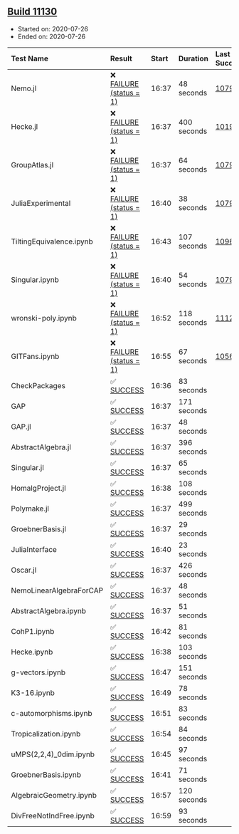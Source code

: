 ## [Build 11130](https://oscarci.mathematik.uni-kl.de/job/oscar/11130/)

* Started on: 2020-07-26
* Ended on: 2020-07-26

| Test Name    | Result | Start | Duration | Last Success | First Failure |
|:-------------|:-------|:------|:---------|:-------------|:--------------|
| Nemo.jl | ❌ [FAILURE (status = 1)](https://oscarci.mathematik.uni-kl.de/job/oscar/11130/artifact/logs/build-11130/Nemo.jl.log) | 16:37 | 48 seconds | [10790](https://oscarci.mathematik.uni-kl.de/job/oscar/10790/) | [10791](https://oscarci.mathematik.uni-kl.de/job/oscar/10791/) |
| Hecke.jl | ❌ [FAILURE (status = 1)](https://oscarci.mathematik.uni-kl.de/job/oscar/11130/artifact/logs/build-11130/Hecke.jl.log) | 16:37 | 400 seconds | [10197](https://oscarci.mathematik.uni-kl.de/job/oscar/10197/) | [10198](https://oscarci.mathematik.uni-kl.de/job/oscar/10198/) |
| GroupAtlas.jl | ❌ [FAILURE (status = 1)](https://oscarci.mathematik.uni-kl.de/job/oscar/11130/artifact/logs/build-11130/GroupAtlas.jl.log) | 16:37 | 64 seconds | [10790](https://oscarci.mathematik.uni-kl.de/job/oscar/10790/) | [10791](https://oscarci.mathematik.uni-kl.de/job/oscar/10791/) |
| JuliaExperimental | ❌ [FAILURE (status = 1)](https://oscarci.mathematik.uni-kl.de/job/oscar/11130/artifact/logs/build-11130/JuliaExperimental.log) | 16:40 | 38 seconds | [10790](https://oscarci.mathematik.uni-kl.de/job/oscar/10790/) | [10791](https://oscarci.mathematik.uni-kl.de/job/oscar/10791/) |
| TiltingEquivalence.ipynb | ❌ [FAILURE (status = 1)](https://oscarci.mathematik.uni-kl.de/job/oscar/11130/artifact/logs/build-11130/TiltingEquivalence.ipynb.log) | 16:43 | 107 seconds | [10962](https://oscarci.mathematik.uni-kl.de/job/oscar/10962/) | [10963](https://oscarci.mathematik.uni-kl.de/job/oscar/10963/) |
| Singular.ipynb | ❌ [FAILURE (status = 1)](https://oscarci.mathematik.uni-kl.de/job/oscar/11130/artifact/logs/build-11130/Singular.ipynb.log) | 16:40 | 54 seconds | [10790](https://oscarci.mathematik.uni-kl.de/job/oscar/10790/) | [10791](https://oscarci.mathematik.uni-kl.de/job/oscar/10791/) |
| wronski-poly.ipynb | ❌ [FAILURE (status = 1)](https://oscarci.mathematik.uni-kl.de/job/oscar/11130/artifact/logs/build-11130/wronski-poly.ipynb.log) | 16:52 | 118 seconds | [11129](https://oscarci.mathematik.uni-kl.de/job/oscar/11129/) | [11130](https://oscarci.mathematik.uni-kl.de/job/oscar/11130/) |
| GITFans.ipynb | ❌ [FAILURE (status = 1)](https://oscarci.mathematik.uni-kl.de/job/oscar/11130/artifact/logs/build-11130/GITFans.ipynb.log) | 16:55 | 67 seconds | [10566](https://oscarci.mathematik.uni-kl.de/job/oscar/10566/) | [10567](https://oscarci.mathematik.uni-kl.de/job/oscar/10567/) |
| CheckPackages | ✅ [SUCCESS](https://oscarci.mathematik.uni-kl.de/job/oscar/11130/artifact/logs/build-11130/CheckPackages.log) | 16:36 | 83 seconds |  |  |
| GAP | ✅ [SUCCESS](https://oscarci.mathematik.uni-kl.de/job/oscar/11130/artifact/logs/build-11130/GAP.log) | 16:37 | 171 seconds |  |  |
| GAP.jl | ✅ [SUCCESS](https://oscarci.mathematik.uni-kl.de/job/oscar/11130/artifact/logs/build-11130/GAP.jl.log) | 16:37 | 48 seconds |  |  |
| AbstractAlgebra.jl | ✅ [SUCCESS](https://oscarci.mathematik.uni-kl.de/job/oscar/11130/artifact/logs/build-11130/AbstractAlgebra.jl.log) | 16:37 | 396 seconds |  |  |
| Singular.jl | ✅ [SUCCESS](https://oscarci.mathematik.uni-kl.de/job/oscar/11130/artifact/logs/build-11130/Singular.jl.log) | 16:37 | 65 seconds |  |  |
| HomalgProject.jl | ✅ [SUCCESS](https://oscarci.mathematik.uni-kl.de/job/oscar/11130/artifact/logs/build-11130/HomalgProject.jl.log) | 16:38 | 108 seconds |  |  |
| Polymake.jl | ✅ [SUCCESS](https://oscarci.mathematik.uni-kl.de/job/oscar/11130/artifact/logs/build-11130/Polymake.jl.log) | 16:37 | 499 seconds |  |  |
| GroebnerBasis.jl | ✅ [SUCCESS](https://oscarci.mathematik.uni-kl.de/job/oscar/11130/artifact/logs/build-11130/GroebnerBasis.jl.log) | 16:37 | 29 seconds |  |  |
| JuliaInterface | ✅ [SUCCESS](https://oscarci.mathematik.uni-kl.de/job/oscar/11130/artifact/logs/build-11130/JuliaInterface.log) | 16:40 | 23 seconds |  |  |
| Oscar.jl | ✅ [SUCCESS](https://oscarci.mathematik.uni-kl.de/job/oscar/11130/artifact/logs/build-11130/Oscar.jl.log) | 16:37 | 426 seconds |  |  |
| NemoLinearAlgebraForCAP | ✅ [SUCCESS](https://oscarci.mathematik.uni-kl.de/job/oscar/11130/artifact/logs/build-11130/NemoLinearAlgebraForCAP.log) | 16:37 | 48 seconds |  |  |
| AbstractAlgebra.ipynb | ✅ [SUCCESS](https://oscarci.mathematik.uni-kl.de/job/oscar/11130/artifact/logs/build-11130/AbstractAlgebra.ipynb.log) | 16:37 | 51 seconds |  |  |
| CohP1.ipynb | ✅ [SUCCESS](https://oscarci.mathematik.uni-kl.de/job/oscar/11130/artifact/logs/build-11130/CohP1.ipynb.log) | 16:42 | 81 seconds |  |  |
| Hecke.ipynb | ✅ [SUCCESS](https://oscarci.mathematik.uni-kl.de/job/oscar/11130/artifact/logs/build-11130/Hecke.ipynb.log) | 16:38 | 103 seconds |  |  |
| g-vectors.ipynb | ✅ [SUCCESS](https://oscarci.mathematik.uni-kl.de/job/oscar/11130/artifact/logs/build-11130/g-vectors.ipynb.log) | 16:47 | 151 seconds |  |  |
| K3-16.ipynb | ✅ [SUCCESS](https://oscarci.mathematik.uni-kl.de/job/oscar/11130/artifact/logs/build-11130/K3-16.ipynb.log) | 16:49 | 78 seconds |  |  |
| c-automorphisms.ipynb | ✅ [SUCCESS](https://oscarci.mathematik.uni-kl.de/job/oscar/11130/artifact/logs/build-11130/c-automorphisms.ipynb.log) | 16:51 | 83 seconds |  |  |
| Tropicalization.ipynb | ✅ [SUCCESS](https://oscarci.mathematik.uni-kl.de/job/oscar/11130/artifact/logs/build-11130/Tropicalization.ipynb.log) | 16:54 | 84 seconds |  |  |
| uMPS(2,2,4)_0dim.ipynb | ✅ [SUCCESS](https://oscarci.mathematik.uni-kl.de/job/oscar/11130/artifact/logs/build-11130/uMPS-2-2-4-_0dim.ipynb.log) | 16:45 | 97 seconds |  |  |
| GroebnerBasis.ipynb | ✅ [SUCCESS](https://oscarci.mathematik.uni-kl.de/job/oscar/11130/artifact/logs/build-11130/GroebnerBasis.ipynb.log) | 16:41 | 71 seconds |  |  |
| AlgebraicGeometry.ipynb | ✅ [SUCCESS](https://oscarci.mathematik.uni-kl.de/job/oscar/11130/artifact/logs/build-11130/AlgebraicGeometry.ipynb.log) | 16:57 | 120 seconds |  |  |
| DivFreeNotIndFree.ipynb | ✅ [SUCCESS](https://oscarci.mathematik.uni-kl.de/job/oscar/11130/artifact/logs/build-11130/DivFreeNotIndFree.ipynb.log) | 16:59 | 93 seconds |  |  |
